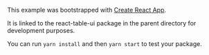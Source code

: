 This example was bootstrapped with [Create React App](https://github.com/facebook/create-react-app).

It is linked to the react-table-ui package in the parent directory for development purposes.

You can run `yarn install` and then `yarn start` to test your package.
